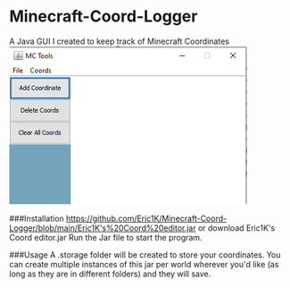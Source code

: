 # Minecraft-Coord-Logger
A Java GUI I created to keep track of Minecraft Coordinates
![Screenshot of Program](https://raw.githubusercontent.com/Eric1K/Minecraft-Coord-Logger/main/Screenshot%202021-07-02%20000505.png
)

###Installation
https://github.com/Eric1K/Minecraft-Coord-Logger/blob/main/Eric1K's%20Coord%20editor.jar or download Eric1K's Coord editor.jar
Run the Jar file to start the program.

###Usage
A .storage folder will be created to store your coordinates. You can create multiple instances of this jar per world wherever you'd like (as long as they are in different folders) and they will save.
